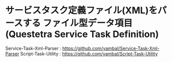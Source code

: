 # サービスタスク定義ファイル(XML)をパースする ファイル型データ項目 (Questetra Service Task Definition)

Service-Task-Xml-Parser : https://github.com/yambal/Service-Task-Xml-Parser
Script-Task-Utility : https://github.com/yambal/Script-Task-Utility